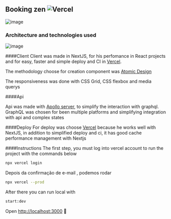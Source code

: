 ## Booking zen ![Vercel](http://therealsujitk-vercel-badge.vercel.app/?app=therealsujitk-vercel-badge)


![image](https://img.freepik.com/free-vector/woman-meditating-nature-leaves_113065-27.jpg?size=626&ext=jpg)

### Architecture and technologies used 

![image](https://i.imgur.com/L9qvoev.png)


####Client 
Client was made in NextJS, for his perfomance in React projects and for easy, faster and simple deploy and CI in [Vercel](https://vercel.com/).

The methodology choose for creation component was [Atomic Design](https://atomicdesign.bradfrost.com/chapter-2/)

The responsiveness was done with CSS Grid, CSS flexbox and media querys

####Api

Api was made with [Apollo server](https://www.apollographql.com/docs/), to simplify the interaction with graphql. GraphQL was chosen for been multiple platforms and simplifying integration with api and complex states

####Deploy
For deploy was choose [Vercel](https://vercel.com) because he works well with NextJS, in addition to simplified deploy and ci, it has good cache performance management with Nextjs


####Instructions
The first step, you must log into vercel account to run the project with the commands below
```bash
npx vercel login
```
Depois da confirmação de e-mail , podemos rodar 
```bash
npx vercel --prod
```

After there you can run local with 
```bash
start:dev
```

Open [http://localhost:3000](http://localhost:3000)  🎉
